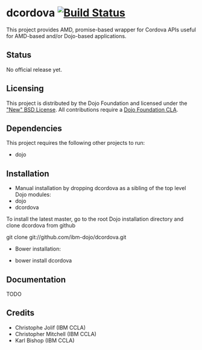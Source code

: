 # dcordova [![Build Status](https://travis-ci.org/ibm-dojo/dcordova.png?branch=master)](https://travis-ci.org/ibm-dojo/dcordova)

This project provides AMD, promise-based wrapper for Cordova APIs useful for AMD-based and/or Dojo-based applications.

## Status

No official release yet.

## Licensing

This project is distributed by the Dojo Foundation and licensed under the ["New" BSD License](https://github.com/ibm-dojo/dcordova/blob/master/LICENSE).
All contributions require a [Dojo Foundation CLA](http://dojofoundation.org/about/claForm).

## Dependencies

This project requires the following other projects to run:
 * dojo

## Installation

* Manual installation by dropping dcordova as a sibling of the top level Dojo modules:
 * dojo
 * dcordova

 To install the latest master, go to the root Dojo installation directory and clone dcordova from github

 git clone git://github.com/ibm-dojo/dcordova.git

 * Bower installation:

  * bower install dcordova


## Documentation

TODO

## Credits

* Christophe Jolif (IBM CCLA)
* Christopher Mitchell (IBM CCLA)
* Karl Bishop (IBM CCLA)
